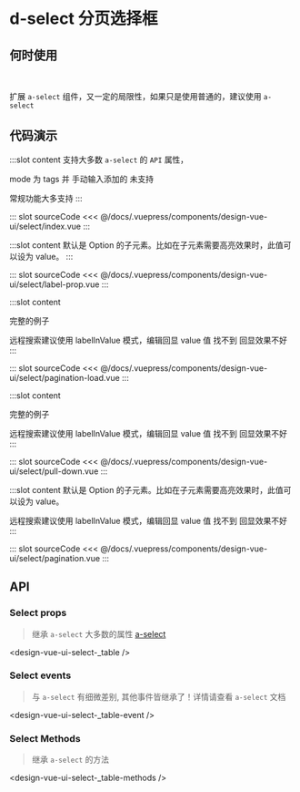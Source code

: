 # d-select 分页选择框

## 何时使用

<br/>

扩展 `a-select` 组件，又一定的局限性，如果只是使用普通的，建议使用 `a-select`

## 代码演示
<box>
<tag text="基本">
<design-vue-ui-select-index />

:::slot content
支持大多数 `a-select` 的 `API` 属性，

mode 为 tags 并 手动输入添加的 未支持

常规功能大多支持
:::

::: slot sourceCode
<<< @/docs/.vuepress/components/design-vue-ui/select/index.vue
:::

</tag>
<tag text="回填到选择框的 Option 的属性值-optionLabelProp">
<design-vue-ui-select-label-prop />

:::slot content
默认是 Option 的子元素。比如在子元素需要高亮效果时，此值可以设为 value。
:::

::: slot sourceCode
<<< @/docs/.vuepress/components/design-vue-ui/select/label-prop.vue
:::

</tag>

<tag text="分页-pagination-动态加载">
<design-vue-ui-select-pagination-load />

:::slot content

完整的例子

远程搜索建议使用 labelInValue 模式，编辑回显 value 值 找不到 回显效果不好
:::

::: slot sourceCode
<<< @/docs/.vuepress/components/design-vue-ui/select/pagination-load.vue
:::

</tag>
<tag text="上滑分页">
<design-vue-ui-select-pull-down />

:::slot content

完整的例子

远程搜索建议使用 labelInValue 模式，编辑回显 value 值 找不到 回显效果不好
:::

::: slot sourceCode
<<< @/docs/.vuepress/components/design-vue-ui/select/pull-down.vue
:::

</tag>
<tag text="分页-pagination">
<design-vue-ui-select-pagination />

:::slot content
默认是 Option 的子元素。比如在子元素需要高亮效果时，此值可以设为 value。

远程搜索建议使用 labelInValue 模式，编辑回显 value 值 找不到 回显效果不好
:::

::: slot sourceCode
<<< @/docs/.vuepress/components/design-vue-ui/select/pagination.vue
:::

</tag>
</box>

## API

### Select props

> 继承 `a-select` 大多数的属性 [a-select](https://1x.antdv.com/components/select-cn/#API)

<design-vue-ui-select-_table />

### Select events

> 与 `a-select` 有细微差别, 其他事件皆继承了！详情请查看 `a-select` 文档

<design-vue-ui-select-_table-event />

### Select Methods

> 继承 `a-select` 的方法

<design-vue-ui-select-_table-methods />

